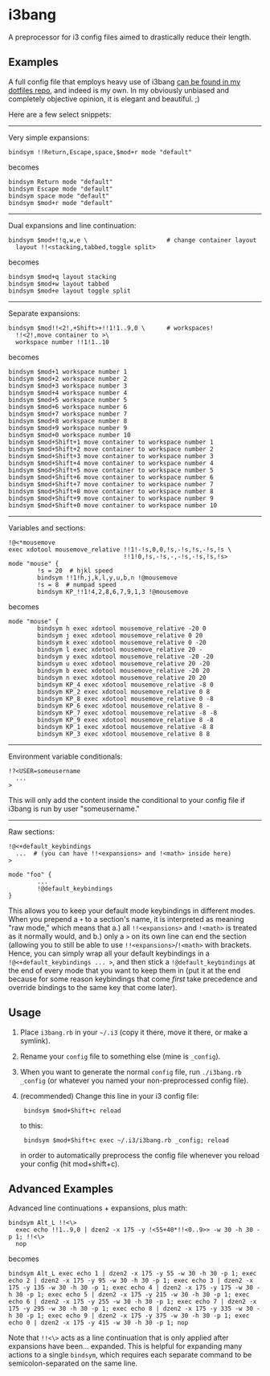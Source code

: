 # i3bang

A preprocessor for i3 config files aimed to drastically reduce their length.

## Examples

A full config file that employs heavy use of i3bang [can be found in my dotfiles
repo](https://github.com/KeyboardFire/dotfiles/blob/master/.i3/_config), and
indeed is my own. In my obviously unbiased and completely objective opinion, it
is elegant and beautiful. ;)

Here are a few select snippets:

---

Very simple expansions:

    bindsym !!Return,Escape,space,$mod+r mode "default"

becomes

    bindsym Return mode "default"
    bindsym Escape mode "default"
    bindsym space mode "default"
    bindsym $mod+r mode "default"

---

Dual expansions and line continuation:

    bindsym $mod+!!q,w,e \                      # change container layout
      layout !!<stacking,tabbed,toggle split>

becomes

    bindsym $mod+q layout stacking
    bindsym $mod+w layout tabbed
    bindsym $mod+e layout toggle split

---

Separate expansions:

    bindsym $mod!!<2!,+Shift>+!!1!1..9,0 \      # workspaces!
      !!<2!,move container to >\
      workspace number !!1!1..10

becomes

    bindsym $mod+1 workspace number 1
    bindsym $mod+2 workspace number 2
    bindsym $mod+3 workspace number 3
    bindsym $mod+4 workspace number 4
    bindsym $mod+5 workspace number 5
    bindsym $mod+6 workspace number 6
    bindsym $mod+7 workspace number 7
    bindsym $mod+8 workspace number 8
    bindsym $mod+9 workspace number 9
    bindsym $mod+0 workspace number 10
    bindsym $mod+Shift+1 move container to workspace number 1
    bindsym $mod+Shift+2 move container to workspace number 2
    bindsym $mod+Shift+3 move container to workspace number 3
    bindsym $mod+Shift+4 move container to workspace number 4
    bindsym $mod+Shift+5 move container to workspace number 5
    bindsym $mod+Shift+6 move container to workspace number 6
    bindsym $mod+Shift+7 move container to workspace number 7
    bindsym $mod+Shift+8 move container to workspace number 8
    bindsym $mod+Shift+9 move container to workspace number 9
    bindsym $mod+Shift+0 move container to workspace number 10

---

Variables and sections:

    !@<*mousemove
    exec xdotool mousemove_relative !!1!-!s,0,0,!s,-!s,!s,-!s,!s \
                                    !!1!0,!s,-!s,-,-!s,-!s,!s,!s>
    mode "mouse" {
            !s = 20  # hjkl speed
            bindsym !!1!h,j,k,l,y,u,b,n !@mousemove
            !s = 8  # numpad speed
            bindsym KP_!!1!4,2,8,6,7,9,1,3 !@mousemove

becomes

    mode "mouse" {
            bindsym h exec xdotool mousemove_relative -20 0
            bindsym j exec xdotool mousemove_relative 0 20
            bindsym k exec xdotool mousemove_relative 0 -20
            bindsym l exec xdotool mousemove_relative 20 -
            bindsym y exec xdotool mousemove_relative -20 -20
            bindsym u exec xdotool mousemove_relative 20 -20
            bindsym b exec xdotool mousemove_relative -20 20
            bindsym n exec xdotool mousemove_relative 20 20
            bindsym KP_4 exec xdotool mousemove_relative -8 0
            bindsym KP_2 exec xdotool mousemove_relative 0 8
            bindsym KP_8 exec xdotool mousemove_relative 0 -8
            bindsym KP_6 exec xdotool mousemove_relative 8 -
            bindsym KP_7 exec xdotool mousemove_relative -8 -8
            bindsym KP_9 exec xdotool mousemove_relative 8 -8
            bindsym KP_1 exec xdotool mousemove_relative -8 8
            bindsym KP_3 exec xdotool mousemove_relative 8 8

---

Environment variable conditionals:

    !?<USER=someusername
      ...
    >

This will only add the content inside the conditional to your config file if
i3bang is run by user "someusername."

---

Raw sections:

    !@<+default_keybindings
      ...  # (you can have !!<expansions> and !<math> inside here)
    >

    mode "foo" {
            ...
            !@default_keybindings
    }

This allows you to keep your default mode keybindings in different modes. When
you prepend a `+` to a section's name, it is interpreted as meaning "raw mode,"
which means that a.) all `!!<expansions>` and `!<math>` is treated as it
normally would, and b.) only a `>` on its own line can end the section
(allowing you to still be able to use `!!<expansions>`/`!<math>` with brackets.
Hence, you can simply wrap all your default keybindings in a
`!@<+default_keybindings ... >`, and then stick a `!@default_keybindings` at
the end of every mode that you want to keep them in (put it at the end because
for some reason keybindings that come *first* take precedence and override
bindings to the same key that come later).

## Usage

1. Place `i3bang.rb` in your `~/.i3` (copy it there, move it there, or make a
   symlink).

2. Rename your `config` file to something else (mine is `_config`).

3. When you want to generate the normal `config` file, run `./i3bang.rb
   _config` (or whatever you named your non-preprocessed config file).

4. (recommended) Change this line in your i3 config file:

        bindsym $mod+Shift+c reload

    to this:

        bindsym $mod+Shift+c exec ~/.i3/i3bang.rb _config; reload

    in order to automatically preprocess the config file whenever you reload
    your config (hit mod+shift+c).

## Advanced Examples

Advanced line continuations + expansions, plus math:

    bindsym Alt_L !!<\>
      exec echo !!1..9,0 | dzen2 -x 175 -y !<55+40*!!<0..9>> -w 30 -h 30 -p 1; !!<\>
      nop

becomes

    bindsym Alt_L exec echo 1 | dzen2 -x 175 -y 55 -w 30 -h 30 -p 1; exec echo 2 | dzen2 -x 175 -y 95 -w 30 -h 30 -p 1; exec echo 3 | dzen2 -x 175 -y 135 -w 30 -h 30 -p 1; exec echo 4 | dzen2 -x 175 -y 175 -w 30 -h 30 -p 1; exec echo 5 | dzen2 -x 175 -y 215 -w 30 -h 30 -p 1; exec echo 6 | dzen2 -x 175 -y 255 -w 30 -h 30 -p 1; exec echo 7 | dzen2 -x 175 -y 295 -w 30 -h 30 -p 1; exec echo 8 | dzen2 -x 175 -y 335 -w 30 -h 30 -p 1; exec echo 9 | dzen2 -x 175 -y 375 -w 30 -h 30 -p 1; exec echo 0 | dzen2 -x 175 -y 415 -w 30 -h 30 -p 1; nop

Note that `!!<\>` acts as a line continuation that is only applied after
expansions have been... expanded. This is helpful for expanding many actions to
a single `bindsym`, which requires each separate command to be
semicolon-separated on the same line.
